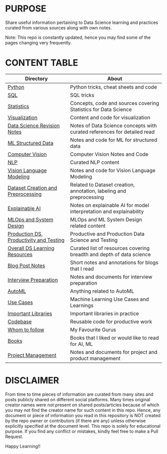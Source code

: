 # PURPOSE #

Share useful information pertaining to Data Science learning and practices curated from various sources along with own notes.

Note: This repo is constantly updated, hence you may find some of the pages changing very frequently.

# CONTENT TABLE #

| Directory   | About      |
|----------|-------------|
| [Python](/Python/) | Python tricks, cheat sheets and code |
| [SQL](/SQL/) | SQL tricks |
| [Statistics](/Statistics/) | Concepts, code and sources covering Statistics for Data Science |
| [Visualization](/Visualization/) | Content and code for visualization | 
| [Data Science Revision Notes](/Data_Science_Revision_Notes/) | Notes of Data Science concepts with curated references for detailed read |
| [ML Structured Data](/ML_Structured_Data/) | Notes and code for ML for structured data |
| [Computer Vision](/Computer_Vision/) | Computer Vision Notes and Code |
| [NLP](/NLP/) | Curated NLP content |
| [Vision Language Modeling](/Vision_Language_Modeling/) | Notes and code for Vision Language Modeling |
| [Dataset Creation and Preprocessing](/Dataset_Creation_and_Preprocessing/) | Related to Dataset creation, annotation, labeling and preprocessing |
| [Explainable AI](/Explainable_AI/) | Notes on explainable AI for model interpretation and explainability |
| [MLOps and System Design](/MLOps_and_System_Design/) | MLOps and ML System Design related content |
| [Production DS, Productivity and Testing](/Production_DS_Productivity_and_Testing/) | Productive and Production Data Science and Testing |
| [Overall DS Learning Resources](/Overall_DS_Learning_Sources/) | Curated list of resources covering breadth and depth of data science |
| [Blog Post Notes](/BlogPost_Notes/) | Short notes and annotations for blogs that I read |
| [Interview Preparation](/Interview_Preparation/) | Notes and documents for interview preparation |
| [AutoML](/AutoML/) | Anything related to AutoML |
| [Use Cases](/Use_Cases/) | Machine Learning Use Cases and Learnings |
| [Important Libraries](https://github.com/BPrasad123/Codebase/tree/main/Libraries) | Important libraries in practice |
| [Codebase](https://github.com/BPrasad123/Codebase) | Reusable code for productive work |
| [Whom to follow](/Whom_to_follow/) | My Favourite Gurus |
| [Books](/Books/) | Books that I liked or would like to read for AI, ML|
| [Project Management](/ProjectManagement/) | Notes and documents for project and product management |

# DISCLAIMER #
From time to time pieces of information are curated from many sites and posts publicly shared on different social platforms. Many times original creator names were not present on shared posts/articles because of which you may not find the creator name for such content in this repo. Hence, any document or piece of information you read in this repository is NOT created by the repo owner or contributors (if there are any) unless otherwise explicitly specified at the document level. This repo is solely for educational purpose. If you find any conflict or mistakes, kindly feel free to make a Pull Request.

Happy Learning!!